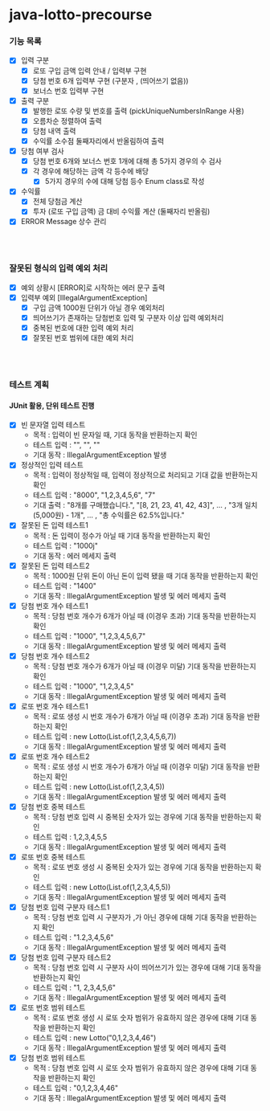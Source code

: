 # java-lotto-precourse
### 기능 목록
 - [X] 입력 구분
    - [X] 로또 구입 금액 입력 안내 / 입력부 구현
    - [X] 당첨 번호 6개 입력부 구현 (구분자 , (띄어쓰기 없음))
    - [X] 보너스 번호 입력부 구현
 - [X] 출력 구분
    - [X] 발행한 로또 수량 및 번호를 출력 (pickUniqueNumbersInRange 사용)
    - [X] 오름차순 정렬하여 출력
    - [X] 당첨 내역 출력
    - [X] 수익률 소수점 둘째자리에서 반올림하여 출력
 - [X] 당첨 여부 검사
    - [X] 당첨 번호 6개와 보너스 번호 1개에 대해 총 5가지 경우의 수 검사
    - [X] 각 경우에 해당하는 금액 각 등수에 배당
        - [X] 5가지 경우의 수에 대해 당첨 등수 Enum class로 작성
 - [X] 수익률
    - [X] 전체 당첨금 계산
    - [X] 투자 (로또 구입 금액) 금 대비 수익률 계산 (둘째자리 반올림)
 - [X] ERROR Message 상수 관리

<br><br>
### 잘못된 형식의 입력 예외 처리
- [X] 예외 상황시 [ERROR]로 시작하는 에러 문구 출력
 - [X] 입력부 예외 [IllegalArgumentException]
    - [X] 구입 금액 1000원 단위가 아닐 경우 예외처리
    - [X] 띄어쓰기가 존재하는 당첨번호 입력 및 구분자 이상 입력 예외처리
    - [X] 중복된 번호에 대한 입력 예외 처리
    - [X] 잘못된 번호 범위에 대한 예외 처리
   
<br><br>
### 테스트 계획
#### JUnit 활용, 단위 테스트 진행
 - [X] 빈 문자열 입력 테스트
    * 목적 : 입력이 빈 문자일 때, 기대 동작을 반환하는지 확인
    * 테스트 입력 : "", "", ""
    * 기대 동작 : IllegalArgumentException 발생
 - [X] 정상적인 입력 테스트 
    * 목적 : 입력이 정상적일 때, 입력이 정상적으로 처리되고 기대 값을 반환하는지 확인
    * 테스트 입력 : "8000", "1,2,3,4,5,6", "7"
    * 기대 출력 : "8개를 구매했습니다.",
            "[8, 21, 23, 41, 42, 43]", ... ,
            "3개 일치 (5,000원) - 1개", ... ,
            "총 수익률은 62.5%입니다."
 - [X] 잘못된 돈 입력 테스트1
    * 목적 : 돈 입력이 정수가 아닐 때 기대 동작을 반환하는지 확인
    * 테스트 입력 : "1000j"
    * 기대 동작 : 에러 메세지 출력
 - [X] 잘못된 돈 입력 테스트2
    * 목적 : 1000원 단위 돈이 아닌 돈이 입력 됐을 때 기대 동작을 반환하는지 확인
    * 테스트 입력 : "1400"
    * 기대 동작 : IllegalArgumentException 발생 및 에러 메세지 출력
 - [X] 당첨 번호 개수 테스트1
    * 목적 : 당첨 번호 개수가 6개가 아닐 때 (이경우 초과) 기대 동작을 반환하는지 확인
    * 테스트 입력 : "1000", "1,2,3,4,5,6,7"
    * 기대 동작 : IllegalArgumentException 발생 및 에러 메세지 출력
 - [X] 당첨 번호 개수 테스트2
    * 목적 : 당첨 번호 개수가 6개가 아닐 때 (이경우 미달) 기대 동작을 반환하는지 확인
    * 테스트 입력 : "1000", "1,2,3,4,5"
    * 기대 동작 : IllegalArgumentException 발생 및 에러 메세지 출력
 - [X] 로또 번호 개수 테스트1
    * 목적 : 로또 생성 시 번호 개수가 6개가 아닐 때 (이경우 초과) 기대 동작을 반환하는지 확인
    * 테스트 입력 : new Lotto(List.of(1,2,3,4,5,6,7))
    * 기대 동작 : IllegalArgumentException 발생 및 에러 메세지 출력
 - [X] 로또 번호 개수 테스트2
    * 목적 : 로또 생성 시 번호 개수가 6개가 아닐 때 (이경우 미달) 기대 동작을 반환하는지 확인
    * 테스트 입력 : new Lotto(List.of(1,2,3,4,5))
    * 기대 동작 : IllegalArgumentException 발생 및 에러 메세지 출력
 - [X] 당첨 번호 중복 테스트
    * 목적 : 당첨 번호 입력 시 중복된 숫자가 있는 경우에 기대 동작을 반환하는지 확인
    * 테스트 입력 : 1,2,3,4,5,5
    * 기대 동작 : IllegalArgumentException 발생 및 에러 메세지 출력
 - [X] 로또 번호 중복 테스트
    * 목적 : 로또 번호 생성 시 중복된 숫자가 있는 경우에 기대 동작을 반환하는지 확인
    * 테스트 입력 : new Lotto(List.of(1,2,3,4,5,5))
    * 기대 동작 : IllegalArgumentException 발생 및 에러 메세지 출력
 - [X] 당첨 번호 입력 구분자 테스트1
    * 목적 : 당첨 번호 입력 시 구분자가 ,가 아닌 경우에 대해 기대 동작을 반환하는지 확인
    * 테스트 입력 : "1.2,3,4,5,6"
    * 기대 동작 : IllegalArgumentException 발생 및 에러 메세지 출력
 - [X] 당첨 번호 입력 구분자 테스트2
    * 목적 : 당첨 번호 입력 시 구분자 사이 띄어쓰기가 있는 경우에 대해 기대 동작을 반환하는지 확인
    * 테스트 입력 : "1, 2,3,4,5,6"
    * 기대 동작 : IllegalArgumentException 발생 및 에러 메세지 출력
 - [X] 로또 번호 범위 테스트
    * 목적 : 로또 번호 생성 시 로또 숫자 범위가 유효하지 않은 경우에 대해 기대 동작을 반환하는지 확인
    * 테스트 입력 : new Lotto("0,1,2,3,4,46")
    * 기대 동작 : IllegalArgumentException 발생 및 에러 메세지 출력
 - [X] 당첨 번호 범위 테스트
    * 목적 : 당첨 번호 입력 시 로또 숫자 범위가 유효하지 않은 경우에 대해 기대 동작을 반환하는지 확인
    * 테스트 입력 : "0,1,2,3,4,46"
    * 기대 동작 : IllegalArgumentException 발생 및 에러 메세지 출력
